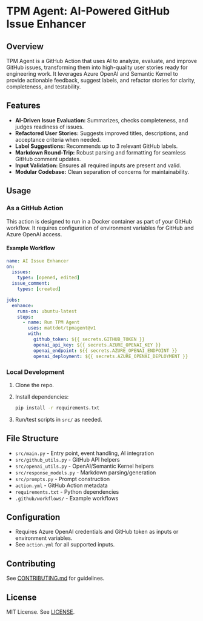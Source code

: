 # TPM Agent: AI-Powered GitHub Issue Enhancer

## Overview

TPM Agent is a GitHub Action that uses AI to analyze, evaluate, and improve GitHub issues, transforming them into high-quality user stories ready for engineering work. It leverages Azure OpenAI and Semantic Kernel to provide actionable feedback, suggest labels, and refactor stories for clarity, completeness, and testability.

## Features

- **AI-Driven Issue Evaluation:** Summarizes, checks completeness, and judges readiness of issues.
- **Refactored User Stories:** Suggests improved titles, descriptions, and acceptance criteria when needed.
- **Label Suggestions:** Recommends up to 3 relevant GitHub labels.
- **Markdown Round-Trip:** Robust parsing and formatting for seamless GitHub comment updates.
- **Input Validation:** Ensures all required inputs are present and valid.
- **Modular Codebase:** Clean separation of concerns for maintainability.

## Usage

### As a GitHub Action

This action is designed to run in a Docker container as part of your GitHub workflow. It requires configuration of environment variables for GitHub and Azure OpenAI access.

#### Example Workflow

```yaml
name: AI Issue Enhancer
on:
  issues:
    types: [opened, edited]
  issue_comment:
    types: [created]

jobs:
  enhance:
    runs-on: ubuntu-latest
    steps:
      - name: Run TPM Agent
        uses: mattdot/tpmagent@v1
        with:
          github_token: ${{ secrets.GITHUB_TOKEN }}
          openai_api_key: ${{ secrets.AZURE_OPENAI_KEY }}
          openai_endpoint: ${{ secrets.AZURE_OPENAI_ENDPOINT }}
          openai_deployment: ${{ secrets.AZURE_OPENAI_DEPLOYMENT }}
```

### Local Development

1. Clone the repo.

2. Install dependencies:

   ```bash
   pip install -r requirements.txt
   ```

3. Run/test scripts in `src/` as needed.

## File Structure

- `src/main.py` - Entry point, event handling, AI integration
- `src/github_utils.py` - GitHub API helpers
- `src/openai_utils.py` - OpenAI/Semantic Kernel helpers
- `src/response_models.py` - Markdown parsing/generation
- `src/prompts.py` - Prompt construction
- `action.yml` - GitHub Action metadata
- `requirements.txt` - Python dependencies
- `.github/workflows/` - Example workflows

## Configuration

- Requires Azure OpenAI credentials and GitHub token as inputs or environment variables.
- See `action.yml` for all supported inputs.

## Contributing

See [CONTRIBUTING.md](CONTRIBUTING.md) for guidelines.

## License

MIT License. See [LICENSE](LICENSE).
